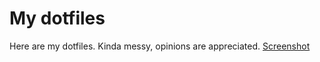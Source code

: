 # My dotfiles
Here are my dotfiles. Kinda messy, opinions are appreciated.
[Screenshot](https://github.com/TechGuyOnTGB/dotfiles/blob/master/dotfile_000.png)
